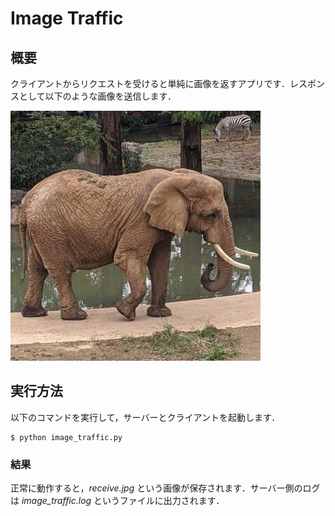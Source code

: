 # Image Traffic

## 概要
クライアントからリクエストを受けると単純に画像を返すアプリです．レスポンスとして以下のような画像を送信します．

![response](./elephant.jpg "response")

## 実行方法
以下のコマンドを実行して，サーバーとクライアントを起動します．

```
$ python image_traffic.py
```

### 結果
正常に動作すると，*receive.jpg* という画像が保存されます．サーバー側のログは *image_traffic.log* というファイルに出力されます．
